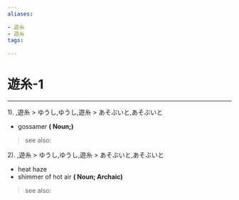 ```yaml
---
aliases:
    
- 遊糸
- 遊糸
tags:
    
---
```


# 遊糸-1
---
1).
,遊糸 > ゆうし,ゆうし,遊糸 > あそぶいと,あそぶいと

- gossamer
**( Noun;)**
> see also: 
            
2).
,遊糸 > ゆうし,ゆうし,遊糸 > あそぶいと,あそぶいと

- heat haze
- shimmer of hot air
**( Noun; Archaic)**
> see also: 
            